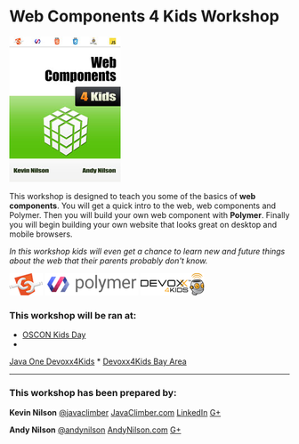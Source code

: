 # Web Components 4 Kids Workshop

![Web Components 4 Kids Cover](images/cover_small.jpg)

This workshop is designed to teach you some of the basics of **web components**.  You will get a quick intro to the web, web components and Polymer.  Then you will build your own web component with  **Polymer**.  Finally you will begin building your own website that looks great on desktop and mobile browsers.

*In this workshop kids will even get a chance to learn new and future things about the web that their parents probably don't know.*


![Web Components Logo](images/webcomponentslogo.png)
![Polymer Logo](images/polymerlogo.png)
![Devoxx4Kids Logo](images/devoxx4kidslogo.png)





### This workshop will be ran at:
* [OSCON Kids Day](http://www.oscon.com/open-source-2015/public/schedule/detail/43598)
* 
[Java One Devoxx4Kids](https://www.oracle.com/javaone)
* 
[Devoxx4Kids Bay Area](http://www.meetup.com/Devoxx4Kids-BayArea/)


---



###  This workshop has been prepared by:
**Kevin Nilson** 
[@javaclimber](https://twitter.com/javaclimber)  [JavaClimber.com](http://www.javaclimber.com)
[LinkedIn](https://www.linkedin.com/in/kevinnilson)
[G+](https://google.com/+KevinNilson)


**Andy Nilson** 
[@andynilson](https://twitter.com/andy_nilson)
[AndyNilson.com](http://www.andynilson.com)
[G+](https://google.com/+AndyNilson123)



<!-- 
TODO
Add Cover http://help.gitbook.com/format/cover.html
-->
